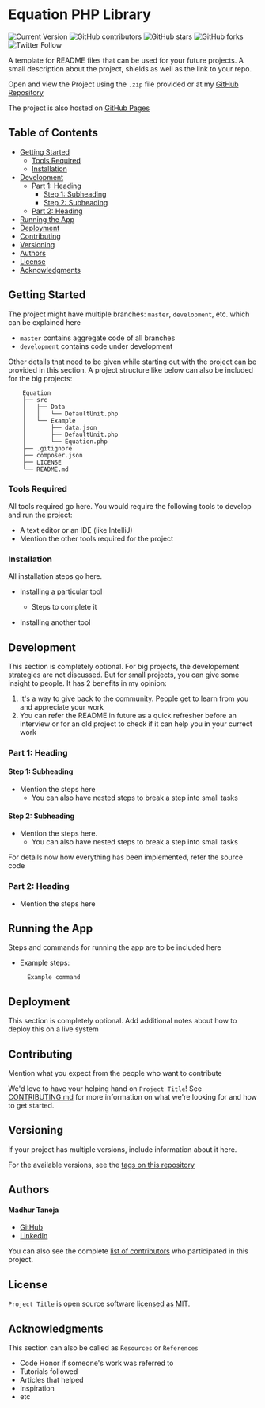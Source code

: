 # Equation PHP Library

![Current Version](https://img.shields.io/badge/version-v1.0.0-blue)
![GitHub contributors](https://img.shields.io/github/contributors/yudhaang-code/README-Template)
![GitHub stars](https://img.shields.io/github/stars/yudhaang-code/README-Template?style=social)
![GitHub forks](https://img.shields.io/github/forks/yudhaang-code/README-Template?style=social)
![Twitter Follow](https://img.shields.io/twitter/follow/yudhaAng?style=social)

A template for README files that can be used for your future projects. A small description about the project, shields as well as the link to your repo.

Open and view the Project using the `.zip` file provided or at my [GitHub Repository]

The project is also hosted on [GitHub Pages]

## Table of Contents
- [Getting Started](#getting-started)
	- [Tools Required](#tools-required)
	- [Installation](#installation)
- [Development](#development)
    - [Part 1: Heading](#part-1-heading)
	  - [Step 1: Subheading](#step-1-subheading)
	  - [Step 2: Subheading](#step-2-subheading)
	- [Part 2: Heading](#part-2-heading)
- [Running the App](#running-the-app)
- [Deployment](#deployment)
- [Contributing](#contributing)
- [Versioning](#versioning)
- [Authors](#authors)
- [License](#license)
- [Acknowledgments](#acknowledgments)

## Getting Started

The project might have multiple branches: `master`, `development`, etc. which can be explained here

* `master` contains aggregate code of all branches
* `development` contains code under development

Other details that need to be given while starting out with the project can be provided in this section. A project structure like below can also be included for the big projects:

```
	Equation
	├── src
	│	├── Data
	│	│	└── DefaultUnit.php
	│	└── Example
	│		├── data.json
	│		├── DefaultUnit.php
	│		└── Equation.php
	├── .gitignore
	├── composer.json
	├── LICENSE
	└── README.md
```

### Tools Required

All tools required go here. You would require the following tools to develop and run the project:

* A text editor or an IDE (like IntelliJ)
* Mention the other tools required for the project 

### Installation

All installation steps go here.

* Installing a particular tool
  * Steps to complete it
  
* Installing another tool

## Development

This section is completely optional. For big projects, the developement strategies are not discussed. But for small projects, you can give some insight to people. It has 2 benefits in my opinion:

1. It's a way to give back to the community. People get to learn from you and appreciate your work
2. You can refer the README in future as a quick refresher before an interview or for an old project to check if it can help you in your currect work

### Part 1: Heading

#### Step 1: Subheading

* Mention the steps here
  * You can also have nested steps to break a step into small tasks
  
#### Step 2: Subheading

* Mention the steps here.
  * You can also have nested steps to break a step into small tasks

For details now how everything has been implemented, refer the source code

### Part 2: Heading

* Mention the steps here

## Running the App

Steps and commands for running the app are to be included here

* Example steps:
  ```
    Example command
  ```

## Deployment

This section is completely optional. Add additional notes about how to deploy this on a live system

## Contributing

Mention what you expect from the people who want to contribute

We'd love to have your helping hand on `Project Title`! See [CONTRIBUTING.md] for more information on what we're looking for and how to get started.

## Versioning

If your project has multiple versions, include information about it here. 

For the available versions, see the [tags on this repository][tags]

## Authors

#### Madhur Taneja
* [GitHub]
* [LinkedIn]

You can also see the complete [list of contributors][contributors] who participated in this project.

## License

`Project Title` is open source software [licensed as MIT][license].

## Acknowledgments

This section can also be called as `Resources` or `References`

* Code Honor if someone's work was referred to
* Tutorials followed
* Articles that helped
* Inspiration
* etc

[//]: # (HyperLinks)

[GitHub Repository]: https://github.com/yudhaang-code/README-Template
[GitHub Pages]: https://yudhaang-code.github.io/README-Template
[CONTRIBUTING.md]: https://github.com/yudhaang-code/README-template/blob/master/CONTRIBUTING.md
[tags]: https://github.com/yudhaang-code/README-template/tags

[GitHub]: https://github.com/yudhaang-code
[LinkedIn]: https://www.linkedin.com/in/yudhaang-code/

[contributors]: https://github.com/yudhaang-code/README-template/contributors
[license]: https://github.com/yudhaang-code/README-template/blob/master/LICENSE.md
